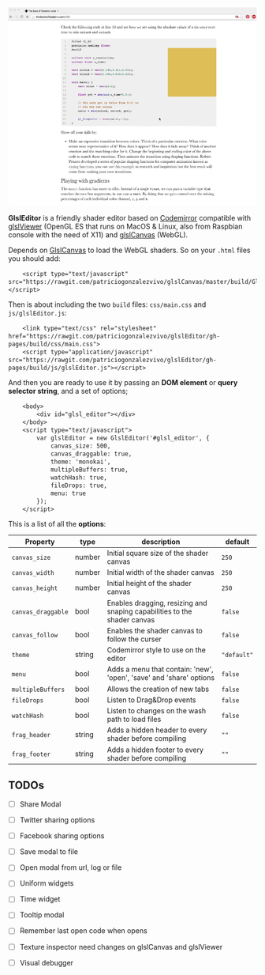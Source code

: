 ![](imgs/00.gif)

**GlslEditor** is a friendly shader editor based on [Codemirror](http://codemirror.net/) compatible with [glslViewer](https://github.com/patriciogonzalezvivo/glslViewer) (OpenGL ES that runs on MacOS & Linux, also from Raspbian console with the need of X11) and [glslCanvas](https://github.com/patriciogonzalezvivo/glslCanvas) (WebGL).

Depends on [GlslCanvas](https://github.com/patriciogonzalezvivo/glslCanvas) to load the WebGL shaders. So on your ```.html``` files you should add:

```
    <script type="text/javascript" src="https://rawgit.com/patriciogonzalezvivo/glslCanvas/master/build/GlslCanvas.min.js"></script>
```

Then is about including the two ```build``` files: ```css/main.css``` and ```js/glslEditor.js```:

```
    <link type="text/css" rel="stylesheet" href="https://rawgit.com/patriciogonzalezvivo/glslEditor/gh-pages/build/css/main.css">
    <script type="application/javascript" src="https://rawgit.com/patriciogonzalezvivo/glslEditor/gh-pages/build/js/glslEditor.js"></script>
```

And then you are ready to use it by passing an **DOM element** or **query selector string**, and a set of options;

```
    <body>
        <div id="glsl_editor"></div>
    </body>
    <script type="text/javascript">
        var glslEditor = new GlslEditor('#glsl_editor', { 
            canvas_size: 500,
            canvas_draggable: true,
            theme: 'monokai',
            multipleBuffers: true,
            watchHash: true,
            fileDrops: true,
            menu: true
        });
    </script>
```

This is a list of all the **options**:

| Property             | type | description  | default  |
|----------------------|------|---|-----|
| ```canvas_size```    |number| Initial square size of the shader canvas |```250```|
| ```canvas_width```   |number| Initial width of the shader canvas |```250```|
| ```canvas_height```  |number| Initial height of the shader canvas  |```250```|
| ```canvas_draggable```| bool | Enables dragging, resizing and snaping capabilities to the shader canvas |```false```|
| ```canvas_follow```  | bool | Enables the shader canvas to follow the curser |```false```|
| ```theme```  | string | Codemirror style to use on the editor |```"default"```|
| ```menu``` | bool | Adds a menu that contain: 'new', 'open', 'save' and 'share' options | ```false```|
| ```multipleBuffers``` | bool | Allows the creation of new tabs |```false```|
| ```fileDrops``` | bool | Listen to Drag&Drop events |```false```|
| ```watchHash```| bool | Listen to changes on the wash path to load files |```false```|
| ```frag_header``` | string| Adds a hidden header to every shader before compiling |```""```|
| ```frag_footer``` | string| Adds a hidden footer to every shader before compiling |```""```|

## TODOs

- [ ] Share Modal
- [ ] Twitter sharing options
- [ ] Facebook sharing options

- [ ] Save modal to file 
- [ ] Open modal from url, log or file

- [ ] Uniform widgets
- [ ] Time widget
- [ ] Tooltip modal 

- [ ] Remember last open code when opens

- [ ] Texture inspector need changes on glslCanvas and glslViewer
- [ ] Visual debugger